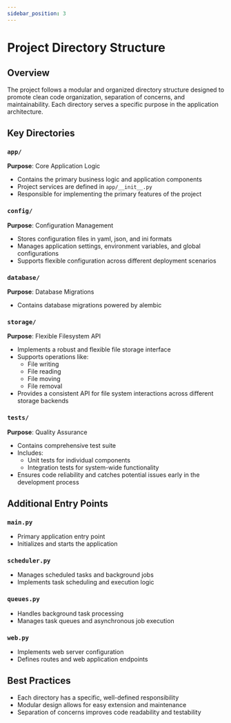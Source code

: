 ```yaml
---
sidebar_position: 3
---
```


# Project Directory Structure

## Overview

The project follows a modular and organized directory structure designed to promote clean code organization, separation of concerns, and maintainability. Each directory serves a specific purpose in the application architecture.

## Key Directories

### `app/`
**Purpose**: Core Application Logic
- Contains the primary business logic and application components
- Project services are defined in `app/__init__.py`
- Responsible for implementing the primary features of the project

### `config/`
**Purpose**: Configuration Management
- Stores configuration files in yaml, json, and ini formats
- Manages application settings, environment variables, and global configurations
- Supports flexible configuration across different deployment scenarios

### `database/`
**Purpose**: Database Migrations
- Contains database migrations powered by alembic

### `storage/`
**Purpose**: Flexible Filesystem API
- Implements a robust and flexible file storage interface
- Supports operations like:
  - File writing
  - File reading
  - File moving
  - File removal
- Provides a consistent API for file system interactions across different storage backends

### `tests/`
**Purpose**: Quality Assurance
- Contains comprehensive test suite
- Includes:
  - Unit tests for individual components
  - Integration tests for system-wide functionality
- Ensures code reliability and catches potential issues early in the development process

## Additional Entry Points

### `main.py`
- Primary application entry point
- Initializes and starts the application

### `scheduler.py`
- Manages scheduled tasks and background jobs
- Implements task scheduling and execution logic

### `queues.py`
- Handles background task processing
- Manages task queues and asynchronous job execution

### `web.py`
- Implements web server configuration
- Defines routes and web application endpoints

## Best Practices

- Each directory has a specific, well-defined responsibility
- Modular design allows for easy extension and maintenance
- Separation of concerns improves code readability and testability
